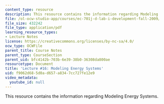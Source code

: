 ```yaml
---
content_type: resource
description: This resource contains the information regarding Modeling Energy Systems.
file: /ol-ocw-studio-app/courses/ec-701j-d-lab-i-development-fall-2009/f9062d685d0ad657a8347cc727fe12e9_MITEC_701JF09_lec16_nb.pdf
file_size: 432242
file_type: application/pdf
learning_resource_types:
- Lecture Notes
license: https://creativecommons.org/licenses/by-nc-sa/4.0/
ocw_type: OCWFile
parent_title: Course Notes
parent_type: CourseSection
parent_uid: bfc4142b-703b-6e39-38b0-36308da800ae
resourcetype: Document
title: 'Lecture #16: Modeling Energy Systems'
uid: f9062d68-5d0a-d657-a834-7cc727fe12e9
video_metadata:
  youtube_id: null
---
```

This resource contains the information regarding Modeling Energy Systems.